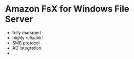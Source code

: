 # Amazon FsX for Windows File Server
- fully managed
- highly reliaable
- SMB protocol
- AD Integration
-